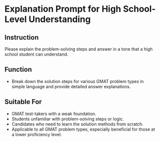 # Explanation Prompt for High School-Level Understanding

## Instruction
Please explain the problem-solving steps and answer in a tone that a high school student can understand.

## Function
- Break down the solution steps for various GMAT problem types in simple language and provide detailed answer explanations.

## Suitable For
- GMAT test-takers with a weak foundation.
- Students unfamiliar with problem-solving steps or logic.
- Candidates who need to learn the solution methods from scratch.
- Applicable to all GMAT problem types, especially beneficial for those at a lower proficiency level.
